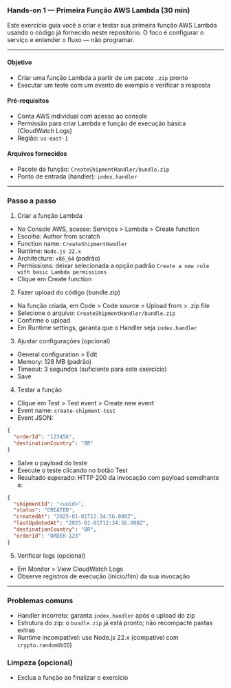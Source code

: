 ### Hands-on 1 — Primeira Função AWS Lambda (30 min)

Este exercício guia você a criar e testar sua primeira função AWS Lambda usando o código já fornecido neste repositório. O foco é configurar o serviço e entender o fluxo — não programar.

---

#### Objetivo

- Criar uma função Lambda a partir de um pacote `.zip` pronto
- Executar um teste com um evento de exemplo e verificar a resposta

#### Pré‑requisitos

- Conta AWS individual com acesso ao console
- Permissão para criar Lambda e função de execução básica (CloudWatch Logs)
- Região: `us-east-1`

#### Arquivos fornecidos

- Pacote da função: `CreateShipmentHandler/bundle.zip`
- Ponto de entrada (handler): `index.handler`

---

### Passo a passo

1. Criar a função Lambda

- No Console AWS, acesse: Serviços > Lambda > Create function
- Escolha: Author from scratch
- Function name: `CreateShipmentHandler`
- Runtime: `Node.js 22.x`
- Architecture: `x86_64` (padrão)
- Permissions: deixar selecionada a opção padrão `Create a new role with basic Lambda permissions`
- Clique em Create function

2. Fazer upload do código (bundle.zip)

- Na função criada, em Code > Code source > Upload from > .zip file
- Selecione o arquivo: `CreateShipmentHandler/bundle.zip`
- Confirme o upload
- Em Runtime settings, garanta que o Handler seja `index.handler`

3. Ajustar configurações (opcional)

- General configuration > Edit
- Memory: 128 MB (padrão)
- Timeout: 3 segundos (suficiente para este exercício)
- Save

4. Testar a função

- Clique em Test > Test event > Create new event
- Event name: `create-shipment-test`
- Event JSON:

```json
{
  "orderId": "123456",
  "destinationCountry": "BR"
}
```

- Salve o payload do teste
- Execute o teste clicando no botão Test
- Resultado esperado: HTTP 200 da invocação com payload semelhante a:

```json
{
  "shipmentId": "<uuid>",
  "status": "CREATED",
  "createdAt": "2025-01-01T12:34:56.000Z",
  "lastUpdatedAt": "2025-01-01T12:34:56.000Z",
  "destinationCountry": "BR",
  "orderId": "ORDER-123"
}
```

5. Verificar logs (opcional)

- Em Monitor > View CloudWatch Logs
- Observe registros de execução (início/fim) da sua invocação

---

### Problemas comuns

- Handler incorreto: garanta `index.handler` após o upload do zip
- Estrutura do zip: o `bundle.zip` já está pronto; não recompacte pastas extras
- Runtime incompatível: use Node.js 22.x (compatível com `crypto.randomUUID`)

### Limpeza (opcional)

- Exclua a função ao finalizar o exercício
